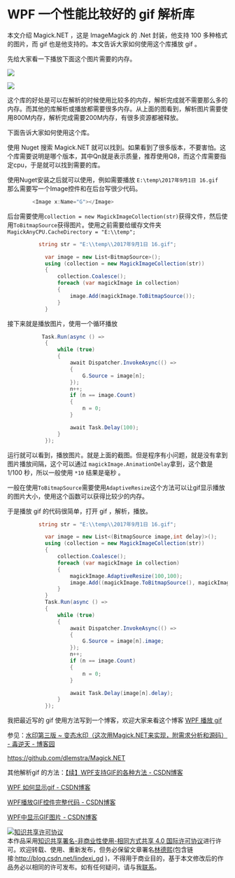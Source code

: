 
# WPF 一个性能比较好的 gif 解析库

本文介绍 Magick.NET ，这是 ImageMagick 的 .Net 封装，他支持 100 多种格式的图片，而 gif 也是他支持的。本文告诉大家如何使用这个库播放 gif 。

<!--more-->


<!-- CreateTime:2019/8/30 8:59:45 -->

<!-- 标签：WPF，gif -->
<div id="toc"></div>

先给大家看一下播放下面这个图片需要的内存。

![](http://cdn.lindexi.site/34fdad35-5dfe-a75b-2b4b-8c5e313038e2%2F2017%25E5%25B9%25B49%25E6%259C%25881%25E6%2597%25A5%252016.gif)

![](http://cdn.lindexi.site/34fdad35-5dfe-a75b-2b4b-8c5e313038e2%2F2017102319153.jpg)

这个库的好处是可以在解析的时候使用比较多的内存，解析完成就不需要那么多的内存。而其他的库解析或播放都需要很多内存。从上面的图看到，解析图片需要使用800M内存，解析完成需要200M内存，有很多资源都被释放。

下面告诉大家如何使用这个库。

使用 Nuget 搜索 Magick.NET 就可以找到。如果看到了很多版本，不要害怕。这个库需要说明是哪个版本，其中Qn就是表示质量，推荐使用Q8，而这个库需要指定cpu，于是就可以找到需要的库。

使用Nuget安装之后就可以使用，例如需要播放 `E:\temp\2017年9月1日 16.gif ` 那么需要写一个Image控件和在后台写很少代码。

```csharp
        <Image x:Name="G"></Image>

```

后台需要使用`collection = new MagickImageCollection(str)`获得文件，然后使用`ToBitmapSource`获得图片。使用之前需要给缓存文件夹`MagickAnyCPU.CacheDirectory = "E:\\temp";`

```csharp
          string str = "E:\\temp\\2017年9月1日 16.gif";

            var image = new List<BitmapSource>();
            using (collection = new MagickImageCollection(str))
            {
                collection.Coalesce();
                foreach (var magickImage in collection)
                {
                    image.Add(magickImage.ToBitmapSource());
                }
            }
```

接下来就是播放图片，使用一个循环播放

```csharp
           Task.Run(async () =>
            {
                while (true)
                {
                    await Dispatcher.InvokeAsync(() =>
                    {
                        G.Source = image[n];
                    });
                    n++;
                    if (n == image.Count)
                    {
                        n = 0;
                    }

                    await Task.Delay(100);
                }
            });
```

运行就可以看到，播放图片。就是上面的截图。但是程序有小问题，就是没有拿到图片播放间隔，这个可以通过 `magickImage.AnimationDelay`拿到，这个数是 1/100 秒，所以一般使用 `*10` 结果是毫秒 。

一般在使用`ToBitmapSource`需要使用`AdaptiveResize`这个方法可以让gif显示播放的图片大小，使用这个函数可以获得比较少的内存。

于是播放 gif 的代码很简单，打开 gif ，解析，播放。

```csharp
          string str = "E:\\temp\\2017年9月1日 16.gif";

            var image = new List<(BitmapSource image,int delay)>();
            using (collection = new MagickImageCollection(str))
            {
                collection.Coalesce();
                foreach (var magickImage in collection)
                {
                    magickImage.AdaptiveResize(100,100);
                    image.Add((magickImage.ToBitmapSource(), magickImage.AnimationDelay * 10));
                }
            }
            Task.Run(async () =>
            {
                while (true)
                {
                    await Dispatcher.InvokeAsync(() =>
                    {
                        G.Source = image[n].image;
                    });
                    n++;
                    if (n == image.Count)
                    {
                        n = 0;
                    }

                    await Task.Delay(image[n].delay);
                }
            });
```

我把最近写的 gif 使用方法写到一个博客，欢迎大家来看这个博客 [WPF 播放 gif](https://lindexi.github.io/lindexi/post/WPF-%E6%92%AD%E6%94%BE-gif.html )

参见：[水印第三版 ~ 变态水印（这次用Magick.NET来实现，附需求分析和源码） - 毒逆天 - 博客园](http://www.cnblogs.com/dunitian/p/5895133.html#undefined )

https://github.com/dlemstra/Magick.NET

其他解析gif 的方法：[【续】WPF支持GIF的各种方法 - CSDN博客](http://blog.csdn.net/gqqnb/article/details/7215408 )

[WPF 如何显示gif - CSDN博客](http://blog.csdn.net/wcc27857285/article/details/52993099 )

[WPF播放GIF控件完整代码 - CSDN博客](http://blog.csdn.net/libby1984/article/details/52535085 )

[WPF中显示GIF图片 - CSDN博客](http://blog.csdn.net/qq_31971935/article/details/49402129 )





<a rel="license" href="http://creativecommons.org/licenses/by-nc-sa/4.0/"><img alt="知识共享许可协议" style="border-width:0" src="https://licensebuttons.net/l/by-nc-sa/4.0/88x31.png" /></a><br />本作品采用<a rel="license" href="http://creativecommons.org/licenses/by-nc-sa/4.0/">知识共享署名-非商业性使用-相同方式共享 4.0 国际许可协议</a>进行许可。欢迎转载、使用、重新发布，但务必保留文章署名[林德熙](http://blog.csdn.net/lindexi_gd)(包含链接:http://blog.csdn.net/lindexi_gd )，不得用于商业目的，基于本文修改后的作品务必以相同的许可发布。如有任何疑问，请与我[联系](mailto:lindexi_gd@163.com)。